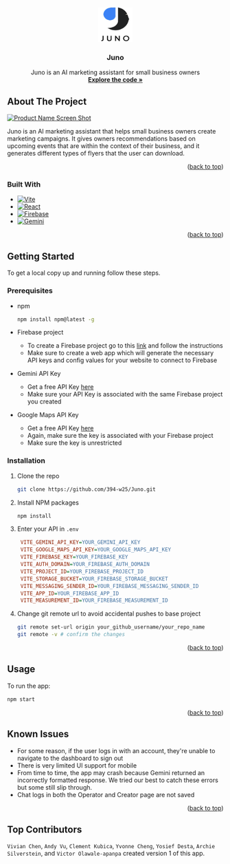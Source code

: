 <!-- PROJECT LOGO -->
<br />
<div align="center">
  <a href="https://github.com/394-w25/Juno">
    <img src="src/assets/logo.png" alt="Logo" width="80" height="80">
  </a>

<h3 align="center">Juno</h3>

  <p align="center">
    Juno is an AI marketing assistant for small business owners
    <br />
    <a href="https://github.com/394-w25/Juno"><strong>Explore the code »</strong></a>
  </p>
</div>

<!-- ABOUT THE PROJECT -->
## About The Project

[![Product Name Screen Shot][product-screenshot]](https://example.com)

Juno is an AI marketing assistant that helps small business owners create marketing campaigns. It gives owners recommendations based on upcoming events that are within the context of their business, and it generates different types of flyers that the user can download.

<p align="right">(<a href="#readme-top">back to top</a>)</p>



### Built With

* [![Vite][Vite]][Vite-url]
* [![React][React.js]][React-url]
* [![Firebase][Firebase]][Firebase-url]
* [![Gemini][Gemini]][Gemini-url]

<p align="right">(<a href="#readme-top">back to top</a>)</p>



<!-- GETTING STARTED -->
## Getting Started

To get a local copy up and running follow these steps.

### Prerequisites

* npm
  ```sh
  npm install npm@latest -g
  ```

* Firebase project
    * To create a Firebase project go to this [link][Firebase-create-url] and follow the instructions
    * Make sure to create a web app which will generate the necessary API keys and config values for your website to connect to Firebase

* Gemini API Key
    * Get a free API Key [here](https://ai.google.dev/gemini-api/docs/api-key)
    * Make sure your API Key is associated with the same Firebase project you created

* Google Maps API Key
    * Get a free API Key [here](https://developers.google.com/maps/documentation/javascript/get-api-key)
    * Again, make sure the key is associated with your Firebase project
    * Make sure the key is unrestricted

### Installation

1. Clone the repo
   ```sh
   git clone https://github.com/394-w25/Juno.git
   ```
2. Install NPM packages
   ```sh
   npm install
   ```
3. Enter your API in `.env`
   ```ini
    VITE_GEMINI_API_KEY=YOUR_GEMINI_API_KEY
    VITE_GOOGLE_MAPS_API_KEY=YOUR_GOOGLE_MAPS_API_KEY
    VITE_FIREBASE_KEY=YOUR_FIREBASE_KEY
    VITE_AUTH_DOMAIN=YOUR_FIREBASE_AUTH_DOMAIN
    VITE_PROJECT_ID=YOUR_FIREBASE_PROJECT_ID
    VITE_STORAGE_BUCKET=YOUR_FIREBASE_STORAGE_BUCKET
    VITE_MESSAGING_SENDER_ID=YOUR_FIREBASE_MESSAGING_SENDER_ID
    VITE_APP_ID=YOUR_FIREBASE_APP_ID
    VITE_MEASUREMENT_ID=YOUR_FIREBASE_MEASUREMENT_ID
   ```
4. Change git remote url to avoid accidental pushes to base project
   ```sh
   git remote set-url origin your_github_username/your_repo_name
   git remote -v # confirm the changes
   ```

<p align="right">(<a href="#readme-top">back to top</a>)</p>



<!-- USAGE -->
## Usage

To run the app:
```sh
npm start
```

<p align="right">(<a href="#readme-top">back to top</a>)</p>



<!-- KNOWN ISSUES -->
## Known Issues

- For some reason, if the user logs in with an account, they're unable to navigate to the dashboard to sign out
- There is very limited UI support for mobile
- From time to time, the app may crash because Gemini returned an incorrectly formatted response. We tried our best to catch these errors but some still slip through.
- Chat logs in both the Operator and Creator page are not saved

<p align="right">(<a href="#readme-top">back to top</a>)</p>



<!-- CONTRIBUTORS -->
## Top Contributors
```Vivian Chen```, ```Andy Vu```, ```Clement Kubica```, ```Yvonne Cheng```, ```Yosief Desta```, ```Archie Silverstein```, and ```Victor Olawale-apanpa``` created version 1 of this app.

<!-- MARKDOWN LINKS & IMAGES -->
<!-- https://www.markdownguide.org/basic-syntax/#reference-style-links -->
[product-screenshot]: src/assets/project-ss.png
[React.js]: https://img.shields.io/badge/React-20232A?style=for-the-badge&logo=react&logoColor=61DAFB
[React-url]: https://reactjs.org/
[Firebase]: https://img.shields.io/badge/firebase-DD2C00?style=for-the-badge&logo=firebase&logoColor=white
[Firebase-url]: https://firebase.google.com
[Gemini]: https://img.shields.io/badge/google%20gemini-8E75B2?style=for-the-badge&logo=googlegemini&logoColor=white
[Gemini-url]: https://gemini.google.com
[Vite]: https://img.shields.io/badge/Vite-646CFF?style=for-the-badge&logo=vite&logoColor=white
[Vite-url]: https://vite.dev
[Firebase-create-url]: https://firebase.google.com
